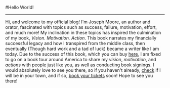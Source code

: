 #Hello World!
_____

Hi, and welcome to my official blog! I'm Joseph Moore, an author and orator, fascinated with topics such as success, failure, motivation, effort, and much more! My inclination in these topics has inspired the culmination of my book, *Vision. Motivation. Action*. This book narrates my financially successful legacy and how I transpired from the middle class, then eventually (Though hard work and a tad of luck) became a writer like I am today. Due to the success of this book, which you can buy [here](/buy-book), I am fixed to go on a book tour around America to share my *vision*, *motivation*, and *actions* with people just like you, as well as conducting book signings. I would absolutely love to see you there, so if you haven't already, [check](/event-schedule) if I will be in your town, and if so, [book your tickets](/booking) soon! Hope to see you there!